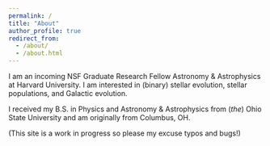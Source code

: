 ```yaml
---
permalink: /
title: "About"
author_profile: true
redirect_from: 
  - /about/
  - /about.html
---
```


I am an incoming NSF Graduate Research Fellow Astronomy & Astrophysics at Harvard University. I am interested in (binary) stellar evolution, stellar populations, and Galactic evolution.

I received my B.S. in Physics and Astronomy & Astrophysics from (_the_) Ohio State University and am originally from Columbus, OH.

(This site is a work in progress so please my excuse typos and bugs!)